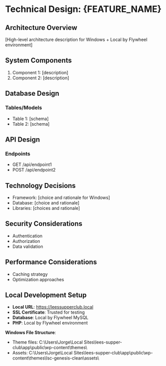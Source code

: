 # Technical Design: {FEATURE_NAME}

## Architecture Overview
[High-level architecture description for Windows + Local by Flywheel environment]

## System Components
1. Component 1: [description]
2. Component 2: [description]

## Database Design
### Tables/Models
- Table 1: [schema]
- Table 2: [schema]

## API Design
### Endpoints
- GET /api/endpoint1
- POST /api/endpoint2

## Technology Decisions
- Framework: [choice and rationale for Windows]
- Database: [choice and rationale]
- Libraries: [choices and rationale]

## Security Considerations
- Authentication
- Authorization
- Data validation

## Performance Considerations
- Caching strategy
- Optimization approaches

## Local Development Setup
- **Local URL**: https://leessupperclub.local
- **SSL Certificate**: Trusted for testing
- **Database**: Local by Flywheel MySQL
- **PHP**: Local by Flywheel environment

**Windows File Structure**:
- Theme files: C:\Users\Jorge\Local Sites\lees-supper-club\app\public\wp-content\themes\
- Assets: C:\Users\Jorge\Local Sites\lees-supper-club\app\public\wp-content\themes\lsc-genesis-clean\assets\